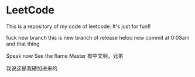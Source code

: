 # LeetCode
This is a repository of my code of leetcode. It's just for fun!!


fuck new branch
this is new branch of release
heloo 
new commit at 0:03am  and that thing

Speak now
See the flame
Master 有中文啊，兄弟

我说这是我硬加进来的

